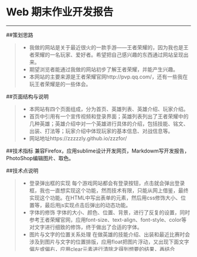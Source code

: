﻿# Web 期末作业开发报告

------
##策划思路
> * 我做的网站是关于最近很火的一款手游——王者荣耀的，因为我也是王者荣耀的一名玩家、爱好者。希望把自己感兴趣的东西通过网站呈现出来。
> * 期望浏览者能通过我做的网站初步了解王者荣耀，并能产生兴趣。
> * 本网站的主要来源是王者荣耀官网http://pvp.qq.com/，还有一些我在玩王者荣耀是的一些体会。

##页面结构与说明
> * 本网站有四个页面组成，分为首页、英雄列表、英雄介绍、玩家介绍。
> * 首页中引用有一个宣传视频和登录界面；英雄列表列出了王者荣耀中的几种英雄；英雄介绍中对一个英雄进行具体的介绍，包括技能、铭文、出装、打法等；玩家介绍中体现玩家的基本信息、对战信息等。
> * 网站地址https://zzzzzly.github.io/zzzfor/

##技术指标
兼容Firefox，应用sublime设计开发网页，Markdowm写开发报告，PhotoShop编辑图片、取色。

##技术点说明
> * 登录弹出框的实现
每个游戏网站都会有登录按钮，点击就会弹出登录框，我也一直想实现这个功能，然而技术有限，只能从网上借鉴，最终实现这个功能。在HTML中写出表单的元素，然后用css修饰大小、位置等，最后用js实现点击后弹出的动态功能。
> * 字体的修饰
字体的大小、颜色、位置、背景，进行了反复的设置，同时参考王者荣耀官网，应用font-size、text-align、font-style、color等对文字进行细致的修饰，终于做出了合适的字体。
> * 图片与文字的位置关系处理
在做英雄的技能介绍、出装和最近比赛时会涉及到图片与文字的位置排版，应用float把图片浮动，又出现下面文字偏左或偏右，应用clear元素进行清除才得到想要的结果，再结合960.css排版，对各部分位置进行了更精致的排布。

##加分点
> * 登录弹出框
点击登录按钮会弹出一个登录弹出框，输入账号、密码进行登录
> * 引用jQuery
在首页和英雄列表页应用了jQuery，在首页中实现背景随鼠标移动的而摇晃，在英雄列表页图片轮换结合英雄的图片，实现了英雄列表。

##开发心得
经过这次网站的开发，我更快的掌握了许多关于web的知识与技能，在开发的过程中也遇到了很多困难，比如一些标签不知道怎么用、一些功能不懂怎么实现等等，但在困难中我认识到网络的强大，对于不了解、不懂的东西很多可以在网上找到答案，在解决困难的过程中掌握了很多学习的资源，发现自己还差的很远，要学的东西还很多。在开发网页的过程中对每一步的实现激发了我对Web的极大学习热情，经过反复的测试、查资料，看到预想的成果，一种极大的满足感油然而生。
